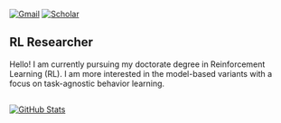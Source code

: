 <!--
**smmislam/smmislam** is a ✨ _special_ ✨ repository because its `README.md` (this file) appears on your GitHub profile.

Here are some ideas to get you started:

- 🔭 I’m currently working on ...
- 🌱 I’m currently learning ...
- 👯 I’m looking to collaborate on ...
- 🤔 I’m looking for help with ...
- 💬 Ask me about ...
- 📫 How to reach me: ...
- 😄 Pronouns: ...
- ⚡ Fun fact: ...
-->

[gmail-badge]: https://img.shields.io/badge/-mazharul2752@gmail.com-c14438?style=flat&logo=Gmail&logoColor=white&link=mailto:mazharul2752@gmail.com
[gmail-link]: mailto:mazharul2752@gmail.com

[scholar-badge]: https://img.shields.io/badge/-scholar-blue?style=flat&logo=googlescholar&logoColor=white&link=https://scholar.google.com/citations?user=fp4fYMsAAAAJ&hl=en
[scholar-link]: https://scholar.google.com/citations?user=fp4fYMsAAAAJ&hl=en

<!--
[twitter-badge]: https://img.shields.io/twitter/follow/my_id?label=Follow&style=social
[twitter-link]: https://twitter.com/my_id
[![Twitter Follow][twitter-badge]][twitter-link]
-->

[![Gmail][gmail-badge]][gmail-link]
[![Scholar][scholar-badge]][scholar-link]


## RL Researcher
Hello! I am currently pursuing my doctorate degree in Reinforcement Learning (RL). I am more interested in the model-based variants with a focus on task-agnostic behavior learning.

##
[stat-card]: https://github-readme-stats.vercel.app/api?username=smmislam&theme=radical&show_icons=true
[stat-link]: https://github.com/smmislam
[![GitHub Stats][stat-card]][stat-link]

